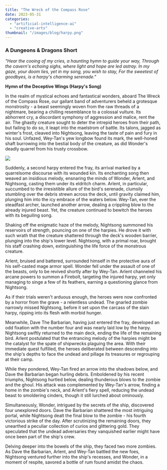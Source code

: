 ```yaml
---
title: "The Wreck of the Compass Rose"
date: 2023-05-31
categories: 
  - "artificial-intelligence-ai"
  - "creative-arts"
thumbnail: "/images/blog/harpy.png"
---
```


### A Dungeons & Dragons Short

_"Hear the cooing of my cries, a haunting hymn to guide your way,_ _Through the cavern's echoing sighs, where light and hope are led astray._ _In my gaze, your doom lies, yet in my song, you wish to stay,_ _For the sweetest of goodbyes, is a harpy's charming serenade."_

**Hymn of the Deceptive Wings (Harpy's Song)**

In the realm of mystical echoes and fantastical wonders, aboard The Wreck of the Compass Rose, our gallant band of adventurers beheld a grotesque monstrosity - a beast seemingly woven from the raw threads of a nightmare, bearing a chilling resemblance to a colossal vulture. Its abhorrent cry, a discordant symphony of aggression and malice, rent the air. The ghastly creature sought to deter the intrepid heroes from their path, but failing to do so, it leapt into the maelstrom of battle. Its talons, jagged as winter's frost, cleaved into Nightsong, leaving the taste of pain and fury in his soul. Unfazed, Wey-Tan's yew longbow found its mark, the well-honed shaft burrowing into the bestial body of the creature, as did Wonder's deadly quarrel from his trusty crossbow.

[![](/images/blog/harpy.png)](http://quadraticgames.com/wp-content/uploads/2023/05/harpy.png)

Suddenly, a second harpy entered the fray, its arrival marked by a quarrelsome discourse with its wounded kin. Its enchanting song then weaved an insidious melody, ensnaring the minds of Wonder, Arlent, and Nightsong, casting them under its eldritch charm. Arlent, in particular, succumbed to the irresistible allure of the bird's serenade, clumsily stumbling over the debris strewn across the deck, until gravity claimed him, plunging him into the icy embrace of the waters below. Wey-Tan, ever the steadfast archer, launched another arrow, dealing a crippling blow to the already injured beast. Yet, the creature continued to bewitch the heroes with its beguiling song.

Shaking off the enigmatic haze of the melody, Nightsong summoned his reservoirs of strength, pouncing on one of the harpies. He drove it with such wrath that the creature shattered through the deck's wooden barrier, plunging into the ship's lower level. Nightsong, with a primal roar, brought his staff crashing down, extinguishing the life force of the monstrous creature.

Arlent, bruised and battered, surrounded himself in the protective aura of his self-casted mage armor spell. Wonder fell under the assault of one of the beasts, only to be revived shortly after by Wey-Tan. Arlent channeled his arcane powers to summon a Firebolt, targeting the injured harpy, yet only managing to singe a few of its feathers, earning a questioning glance from Nightsong.

As if their trials weren't arduous enough, the heroes were now confronted by a horror from the grave - a relentless undead. The gnarled zombie narrowly missed Nightsong, before it set upon the carcass of the slain harpy, ripping into its flesh with morbid hunger.

Meanwhile, Dave The Barbarian, having just entered the fray, developed an odd fixation with the number four and was nearly laid low by the harpy. Nightsong swiftly returned to the main deck, ending the life of the remaining bird. Arlent postulated that the entrancing melody of the harpies might be the catalyst for the spate of shipwrecks plaguing the area. With their immediate quest fulfilled, the heroes deliberated between descending into the ship's depths to face the undead and pillage its treasures or regrouping at their camp.

While they pondered, Wey-Tan fired an arrow into the shadows below, and Dave the Barbarian began hurling debris. Emboldened by his recent triumphs, Nightsong hurtled below, dealing thunderous blows to the zombie and the ghoul. His attack was complemented by Wey-Tan's arrow, finding a home in the zombie's neck, and Arlent's fiery spell, reducing the undead beast to smoldering cinders, though it still lurched about ominously.

Simultaneously, Wonder, intrigued by the secrets of the ship, discovered four unexplored doors. Dave the Barbarian shattered the most intriguing portal, while Nightsong dealt the final blow to the zombie - his fourth victorious strike of the day. After scrutinizing the remaining doors, they unearthed a peculiar collection of curios and glittering gold. They speculated that the undead adversaries they vanquished earlier might have once been part of the ship's crew.

Delving deeper into the bowels of the ship, they faced two more zombies. As Dave the Barbarian, Arlent, and Wey-Tan battled the new foes, Nightsong ventured further into the ship's recesses, and Wonder, in a moment of respite, savored a bottle of rum found amidst the chaos.
